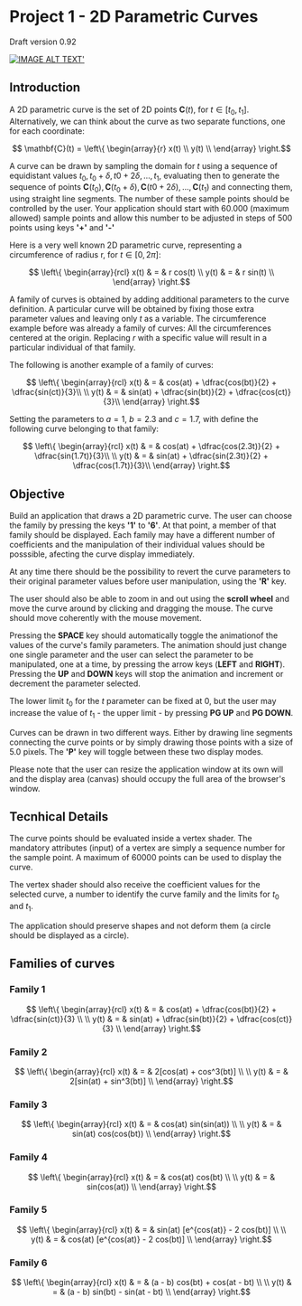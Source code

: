 # Project 1 - 2D Parametric Curves
Draft version 0.92

[![IMAGE ALT TEXT'](./assets/image-01.png)](https://youtu.be/K_npEJzaMM4)

## Introduction

A 2D parametric curve is the set of 2D points $\mathbf{C}(t)$, for $t \in [t_0, t_1]$. Alternatively, we can think about the curve as two separate functions, one for each coordinate:

$$ \mathbf{C}(t) = \left\{
        \begin{array}{r}
        x(t) \\
        y(t)  \\
        \end{array}
        \right.$$

A curve can be drawn by sampling the domain for $t$ using a sequence of equidistant values $t_{0}, t_0+\delta, t0+2\delta, ... , t_1$, evaluating then to generate the sequence of points $\mathbf{C}(t_{0}), \mathbf{C}(t_0+\delta), \mathbf{C}(t0+2\delta), ... , \mathbf{C}(t_1)$ and connecting them, using straight line segments. The number of these sample points should be controlled by the user. Your application should start with 60.000 (maximum allowed) sample points and allow this number to be adjusted in steps of 500 points using keys **'+'** and **'-'**

Here is a very well known 2D parametric curve, representing a circumference of radius r, for $t \in [0, 2\pi]$:

$$ \left\{
    \begin{array}{rcl}
    x(t) & = & r cos(t) \\
    y(t) & = & r sin(t) \\
    \end{array}
    \right.$$

A family of curves is obtained by adding additional parameters to the curve definition. A particular curve will be obtained by fixing those extra parameter values and leaving only $t$ as a variable. The circumference example before was already a family of curves: All the circumferences centered at the origin. Replacing $r$ with a specific value will result in a particular individual of that family. 

The following is another example of a family of curves:

$$ \left\{
    \begin{array}{rcl}
    x(t) & = & cos(at) + \dfrac{cos(bt)}{2} + \dfrac{sin(ct)}{3}\\
    \\
    y(t) & = & sin(at)  + \dfrac{sin(bt)}{2} + \dfrac{cos(ct)}{3}\\
    \end{array}
    \right.$$

Setting the parameters to $a=1$, $b=2.3$ and $c=1.7$, with define the following curve belonging to that family: 

$$ \left\{
    \begin{array}{rcl}
    x(t) & = & cos(at) + \dfrac{cos(2.3t)}{2} + \dfrac{sin(1.7t)}{3}\\
    \\
    y(t) & = & sin(at)  + \dfrac{sin(2.3t)}{2} + \dfrac{cos(1.7t)}{3}\\
    \end{array}
    \right.$$

## Objective

Build an application that draws a 2D parametric curve. The user can choose the family by pressing the keys **'1'** to **'6'**. At that point, a member of that family should be displayed. Each family may have a different number of coefficients and the manipulation of their individual values should be posssible, afecting the curve display immediately.

At any time there should be the possibility to revert the curve parameters to their original parameter values before user manipulation, using the **'R'** key.

The user should also be able to zoom in and out using the **scroll wheel** and move the curve around by clicking and dragging the mouse. The curve should move coherently with the mouse movement.

Pressing the **SPACE** key should automatically toggle the animationof  the values of the curve's family parameters. The animation should just change one single parameter and the user can select the parameter to be manipulated, one at a time, by pressing the arrow keys (**LEFT** and **RIGHT**). Pressing the **UP** and **DOWN** keys will stop the animation and increment or decrement the parameter selected.

The lower limit $t_0$ for the $t$ parameter can be fixed at 0, but the user may increase the value of $t_1$ - the upper limit - by pressing **PG UP** and **PG DOWN**.

Curves can be drawn in two different ways. Either by drawing line segments connecting the curve points or by simply drawing those points with a size of 5.0 pixels. The **'P'** key will toggle between these two display modes.

Please note that the user can resize the application window at its own will and the display area (canvas) should occupy the full area of the browser's window.

## Tecnhical Details

The curve points should be evaluated inside a vertex shader. The mandatory attributes (input) of a vertex are simply a sequence number for the sample point. A maximum of 60000 points can be used to display the curve.

The vertex shader should also receive the coefficient values for the selected curve, a number to identify the curve family and the limits for $t_0$ and $t_1$.

The application should preserve shapes and not deform them (a circle should be displayed as a circle).

## Families of curves

### Family 1

$$ \left\{
    \begin{array}{rcl}
    x(t) & = & cos(at) + \dfrac{cos(bt)}{2} + \dfrac{sin(ct)}{3} \\
    \\
    y(t) & = & sin(at) + \dfrac{sin(bt)}{2} + \dfrac{cos(ct)}{3} \\
    \end{array}
    \right.$$

### Family 2

$$ \left\{
    \begin{array}{rcl}
    x(t) & = & 2[cos(at) + cos^3(bt)] \\
    \\
    y(t) & = & 2[sin(at) + sin^3(bt)] \\
    \end{array}
    \right.$$

### Family 3

$$ \left\{
    \begin{array}{rcl}
    x(t) & = & cos(at) sin(sin(at)) \\
    \\
    y(t) & = & sin(at) cos(cos(bt)) \\
    \end{array}
    \right.$$

### Family 4

$$ \left\{
    \begin{array}{rcl}
    x(t) & = & cos(at) cos(bt) \\
    \\
    y(t) & = & sin(cos(at)) \\
    \end{array}
    \right.$$

### Family 5

$$ \left\{
    \begin{array}{rcl}
    x(t) & = & sin(at) [e^{cos(at)} - 2 cos(bt)] \\
    \\
    y(t) & = & cos(at) [e^{cos(at)} - 2 cos(bt)] \\
    \end{array}
    \right.$$

### Family 6

$$ \left\{
    \begin{array}{rcl}
    x(t) & = & (a - b) cos(bt) + cos(at - bt) \\
    \\
    y(t) & = & (a - b) sin(bt) - sin(at - bt) \\
    \end{array}
    \right.$$


